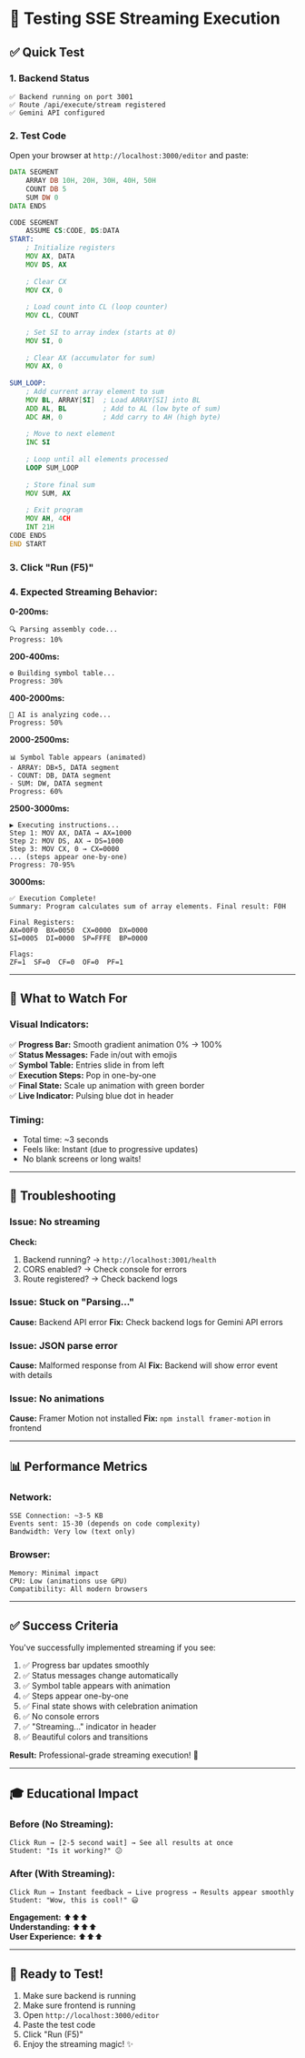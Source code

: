 # 🧪 Testing SSE Streaming Execution

## ✅ Quick Test

### **1. Backend Status**
```
✅ Backend running on port 3001
✅ Route /api/execute/stream registered
✅ Gemini API configured
```

### **2. Test Code**
Open your browser at `http://localhost:3000/editor` and paste:

```asm
DATA SEGMENT
    ARRAY DB 10H, 20H, 30H, 40H, 50H
    COUNT DB 5
    SUM DW 0
DATA ENDS

CODE SEGMENT
    ASSUME CS:CODE, DS:DATA
START:
    ; Initialize registers
    MOV AX, DATA
    MOV DS, AX
    
    ; Clear CX
    MOV CX, 0
    
    ; Load count into CL (loop counter)
    MOV CL, COUNT
    
    ; Set SI to array index (starts at 0)
    MOV SI, 0
    
    ; Clear AX (accumulator for sum)
    MOV AX, 0
    
SUM_LOOP:
    ; Add current array element to sum
    MOV BL, ARRAY[SI]  ; Load ARRAY[SI] into BL
    ADD AL, BL         ; Add to AL (low byte of sum)
    ADC AH, 0          ; Add carry to AH (high byte)
    
    ; Move to next element
    INC SI
    
    ; Loop until all elements processed
    LOOP SUM_LOOP
    
    ; Store final sum
    MOV SUM, AX
    
    ; Exit program
    MOV AH, 4CH
    INT 21H
CODE ENDS
END START
```

### **3. Click "Run (F5)"**

### **4. Expected Streaming Behavior:**

**0-200ms:**
```
🔍 Parsing assembly code...
Progress: 10%
```

**200-400ms:**
```
⚙️ Building symbol table...
Progress: 30%
```

**400-2000ms:**
```
🧠 AI is analyzing code...
Progress: 50%
```

**2000-2500ms:**
```
📊 Symbol Table appears (animated)
- ARRAY: DB×5, DATA segment
- COUNT: DB, DATA segment  
- SUM: DW, DATA segment
Progress: 60%
```

**2500-3000ms:**
```
▶️ Executing instructions...
Step 1: MOV AX, DATA → AX=1000
Step 2: MOV DS, AX → DS=1000
Step 3: MOV CX, 0 → CX=0000
... (steps appear one-by-one)
Progress: 70-95%
```

**3000ms:**
```
✅ Execution Complete!
Summary: Program calculates sum of array elements. Final result: F0H

Final Registers:
AX=00F0  BX=0050  CX=0000  DX=0000
SI=0005  DI=0000  SP=FFFE  BP=0000

Flags:
ZF=1  SF=0  CF=0  OF=0  PF=1
```

---

## 🎯 What to Watch For

### **Visual Indicators:**

✅ **Progress Bar:** Smooth gradient animation 0% → 100%  
✅ **Status Messages:** Fade in/out with emojis  
✅ **Symbol Table:** Entries slide in from left  
✅ **Execution Steps:** Pop in one-by-one  
✅ **Final State:** Scale up animation with green border  
✅ **Live Indicator:** Pulsing blue dot in header  

### **Timing:**
- Total time: ~3 seconds
- Feels like: Instant (due to progressive updates)
- No blank screens or long waits!

---

## 🐛 Troubleshooting

### **Issue: No streaming**
**Check:**
1. Backend running? → `http://localhost:3001/health`
2. CORS enabled? → Check console for errors
3. Route registered? → Check backend logs

### **Issue: Stuck on "Parsing..."**
**Cause:** Backend API error
**Fix:** Check backend logs for Gemini API errors

### **Issue: JSON parse error**
**Cause:** Malformed response from AI
**Fix:** Backend will show error event with details

### **Issue: No animations**
**Cause:** Framer Motion not installed
**Fix:** `npm install framer-motion` in frontend

---

## 📊 Performance Metrics

### **Network:**
```
SSE Connection: ~3-5 KB
Events sent: 15-30 (depends on code complexity)
Bandwidth: Very low (text only)
```

### **Browser:**
```
Memory: Minimal impact
CPU: Low (animations use GPU)
Compatibility: All modern browsers
```

---

## ✅ Success Criteria

You've successfully implemented streaming if you see:

1. ✅ Progress bar updates smoothly
2. ✅ Status messages change automatically
3. ✅ Symbol table appears with animation
4. ✅ Steps appear one-by-one
5. ✅ Final state shows with celebration animation
6. ✅ No console errors
7. ✅ "Streaming..." indicator in header
8. ✅ Beautiful colors and transitions

**Result:** Professional-grade streaming execution! 🎉

---

## 🎓 Educational Impact

### **Before (No Streaming):**
```
Click Run → [2-5 second wait] → See all results at once
Student: "Is it working?" 😕
```

### **After (With Streaming):**
```
Click Run → Instant feedback → Live progress → Results appear smoothly
Student: "Wow, this is cool!" 😃
```

**Engagement:** ⬆️⬆️⬆️  
**Understanding:** ⬆️⬆️⬆️  
**User Experience:** ⬆️⬆️⬆️  

---

## 🚀 Ready to Test!

1. Make sure backend is running
2. Make sure frontend is running
3. Open `http://localhost:3000/editor`
4. Paste the test code
5. Click "Run (F5)"
6. Enjoy the streaming magic! ✨
